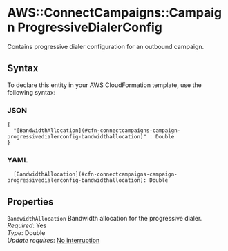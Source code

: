 # AWS::ConnectCampaigns::Campaign ProgressiveDialerConfig<a name="aws-properties-connectcampaigns-campaign-progressivedialerconfig"></a>

Contains progressive dialer configuration for an outbound campaign\.

## Syntax<a name="aws-properties-connectcampaigns-campaign-progressivedialerconfig-syntax"></a>

To declare this entity in your AWS CloudFormation template, use the following syntax:

### JSON<a name="aws-properties-connectcampaigns-campaign-progressivedialerconfig-syntax.json"></a>

```
{
  "[BandwidthAllocation](#cfn-connectcampaigns-campaign-progressivedialerconfig-bandwidthallocation)" : Double
}
```

### YAML<a name="aws-properties-connectcampaigns-campaign-progressivedialerconfig-syntax.yaml"></a>

```
  [BandwidthAllocation](#cfn-connectcampaigns-campaign-progressivedialerconfig-bandwidthallocation): Double
```

## Properties<a name="aws-properties-connectcampaigns-campaign-progressivedialerconfig-properties"></a>

`BandwidthAllocation`  <a name="cfn-connectcampaigns-campaign-progressivedialerconfig-bandwidthallocation"></a>
Bandwidth allocation for the progressive dialer\.  
*Required*: Yes  
*Type*: Double  
*Update requires*: [No interruption](https://docs.aws.amazon.com/AWSCloudFormation/latest/UserGuide/using-cfn-updating-stacks-update-behaviors.html#update-no-interrupt)